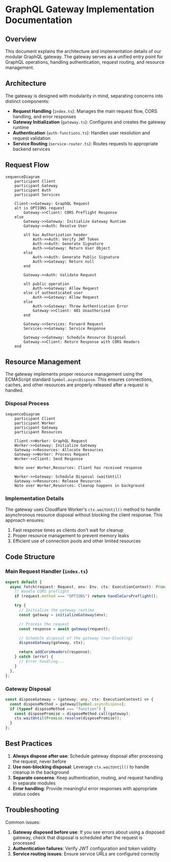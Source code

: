 # GraphQL Gateway Implementation Documentation

## Overview

This document explains the architecture and implementation details of our modular GraphQL gateway. The gateway serves as a unified entry point for GraphQL operations, handling authentication, request routing, and resource management.

## Architecture

The gateway is designed with modularity in mind, separating concerns into distinct components:

- **Request Handling** (`index.ts`): Manages the main request flow, CORS handling, and error responses
- **Gateway Initialization** (`gateway.ts`): Configures and creates the gateway runtime
- **Authentication** (`auth-functions.ts`): Handles user resolution and request validation
- **Service Routing** (`service-router.ts`): Routes requests to appropriate backend services

## Request Flow

```mermaid
sequenceDiagram
    participant Client
    participant Gateway
    participant Auth
    participant Services

    Client->>Gateway: GraphQL Request
    alt is OPTIONS request
        Gateway->>Client: CORS Preflight Response
    else
        Gateway->>Gateway: Initialize Gateway Runtime
        Gateway->>Auth: Resolve User

        alt has Authorization header
            Auth->>Auth: Verify JWT Token
            Auth->>Auth: Generate Signature
            Auth->>Gateway: Return User Object
        else
            Auth->>Auth: Generate Public Signature
            Auth->>Gateway: Return null
        end

        Gateway->>Auth: Validate Request

        alt public operation
            Auth->>Gateway: Allow Request
        else if authenticated user
            Auth->>Gateway: Allow Request
        else
            Auth->>Gateway: Throw Authentication Error
            Gateway->>Client: 401 Unauthorized
        end

        Gateway->>Services: Forward Request
        Services->>Gateway: Service Response

        Gateway->>Gateway: Schedule Resource Disposal
        Gateway->>Client: Return Response with CORS Headers
    end
```

## Resource Management

The gateway implements proper resource management using the ECMAScript standard `Symbol.asyncDispose`. This ensures connections, caches, and other resources are properly released after a request is handled.

### Disposal Process

```mermaid
sequenceDiagram
    participant Client
    participant Worker
    participant Gateway
    participant Resources

    Client->>Worker: GraphQL Request
    Worker->>Gateway: Initialize Gateway
    Gateway->>Resources: Allocate Resources
    Gateway->>Worker: Process Request
    Worker->>Client: Send Response

    Note over Worker,Resources: Client has received response

    Worker->>Gateway: Schedule Disposal (waitUntil)
    Gateway->>Resources: Release Resources
    Note over Worker,Resources: Cleanup happens in background
```

### Implementation Details

The gateway uses Cloudflare Worker's `ctx.waitUntil()` method to handle asynchronous resource disposal without blocking the client response. This approach ensures:

1. Fast response times as clients don't wait for cleanup
2. Proper resource management to prevent memory leaks
3. Efficient use of connection pools and other limited resources

## Code Structure

### Main Request Handler (`index.ts`)

```typescript
export default {
  async fetch(request: Request, env: Env, ctx: ExecutionContext): Promise<Response> {
    // Handle CORS preflight
    if (request.method === "OPTIONS") return handleCorsPreflight();

    try {
      // Initialize the gateway runtime
      const gateway = initializeGateway(env);

      // Process the request
      const response = await gateway(request);

      // Schedule disposal of the gateway (non-blocking)
      disposeGateway(gateway, ctx);

      return addCorsHeaders(response);
    } catch (error) {
      // Error handling...
    }
  },
};
```

### Gateway Disposal

```typescript
const disposeGateway = (gateway: any, ctx: ExecutionContext) => {
  const disposeMethod = gateway[Symbol.asyncDispose];
  if (typeof disposeMethod === "function") {
    const disposePromise = disposeMethod.call(gateway);
    ctx.waitUntil(Promise.resolve(disposePromise));
  }
};
```

## Best Practices

1. **Always dispose after use**: Schedule gateway disposal after processing the request, never before
2. **Use non-blocking disposal**: Leverage `ctx.waitUntil()` to handle cleanup in the background
3. **Separate concerns**: Keep authentication, routing, and request handling in separate modules
4. **Error handling**: Provide meaningful error responses with appropriate status codes

## Troubleshooting

Common issues:

1. **Gateway disposed before use**: If you see errors about using a disposed gateway, check that disposal is scheduled after the request is processed
2. **Authentication failures**: Verify JWT configuration and token validity
3. **Service routing issues**: Ensure service URLs are configured correctly
